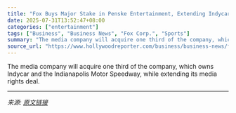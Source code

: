 ```yaml
---
title: "Fox Buys Major Stake in Penske Entertainment, Extending Indycar Rights Deal"
date: 2025-07-31T13:52:47+08:00
categories: ["entertainment"]
tags: ["Business", "Business News", "Fox Corp.", "Sports"]
summary: "The media company will acquire one third of the company, which owns Indycar and the Indianapolis Motor Speedway, while extending its media rights deal."
source_url: "https://www.hollywoodreporter.com/business/business-news/fox-buys-stake-penske-entertainment-indycar-rights-1236334764/"
---
```


The media company will acquire one third of the company, which owns Indycar and the Indianapolis Motor Speedway, while extending its media rights deal.

---

*来源: [原文链接](https://www.hollywoodreporter.com/business/business-news/fox-buys-stake-penske-entertainment-indycar-rights-1236334764/)*
